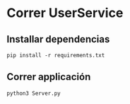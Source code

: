 # Correr UserService

## Installar dependencias

`pip install -r requirements.txt`

## Correr applicación
`python3 Server.py`
